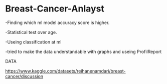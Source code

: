 # Breast-Cancer-Anlayst

-Finding which ml model accuracy score is higher.

-Statistical test over age.

-Useing classification at ml

-tried to make the data understandable with graphs and useing ProfilReport

DATA

https://www.kaggle.com/datasets/reihanenamdari/breast-cancer/discussion
